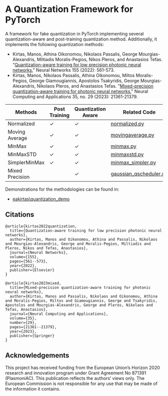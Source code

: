 # A Quantization Framework for PyTorch
A framework for fake quantization in PyTorch implementing several quantization-aware and post-training quantization method. Additionally, it implements the following quantization methods:

+ Kirtas, Manos, Athina Oikonomou, Nikolaos Passalis, George Mourgias-Alexandris, Miltiadis Moralis-Pegios, Nikos Pleros, and Anastasios Tefas. "[Quantization-aware training for low precision photonic neural networks.](https://www.sciencedirect.com/science/article/abs/pii/S0893608022003598)" Neural Networks 155 (2022): 561-573. 
+ Kirtas, Manos, Nikolaos Passalis, Athina Oikonomou, Miltos Moralis-Pegios, George Giamougiannis, Apostolos Tsakyridis, George Mourgias-Alexandris, Nikolaos Pleros, and Anastasios Tefas. "[Mixed-precision quantization-aware training for photonic neural networks.](https://link.springer.com/article/10.1007/s00521-023-08848-8)" Neural Computing and Applications 35, no. 29 (2023): 21361-21379. 

| Methods         | Post Training | Quantization Aware | Related Code                                                             |
|-----------------|---------------|--------------------|--------------------------------------------------------------------------|
| Normalized      | ✓             | ✓                  | [normalized.py](./torch_fquant/v2/observers/normalized.py)               |
| Moving Average  | ✓             | ✓                  | [movingaverage.py](./torch_fquant/v2/observers/movingaverage.py)         |
| MinMax          | ✓             | ✓                  | [minmax.py](./torch_fquant/v2/observers/minmax.py)                       |
| MinMaxSTD       | ✓             | ✓                  | [minmaxstd.py](./torch_fquant/v2/observers/minmax.py)                    |
| SimplerMinMax   | ✓             | ✓                  | [minmax_simpler.py](./torch_fquant/v2/observers/minmax_simpler.py)       |
| Mixed Precision |               | ✓                  | [gaussian_qscheduler.py](./torch_fquant/v2/mixed/gaussian_qscheduler.py) |


Demonstrations for the methodologies can be found in:
+ [eakirtas\quantization_demo](https://github.com/eakirtas/quantization_demo)

## Citations

```
@article{kirtas2022quantization,
  title={Quantization-aware training for low precision photonic neural networks},
  author={Kirtas, Manos and Oikonomou, Athina and Passalis, Nikolaos and Mourgias-Alexandris, George and Moralis-Pegios, Miltiadis and Pleros, Nikos and Tefas, Anastasios},
  journal={Neural Networks},
  volume={155},
  pages={561--573},
  year={2022},
  publisher={Elsevier}
}

```

```
@article{kirtas2023mixed,
  title={Mixed-precision quantization-aware training for photonic neural networks},
  author={Kirtas, Manos and Passalis, Nikolaos and Oikonomou, Athina and Moralis-Pegios, Miltos and Giamougiannis, George and Tsakyridis, Apostolos and Mourgias-Alexandris, George and Pleros, Nikolaos and Tefas, Anastasios},
  journal={Neural Computing and Applications},
  volume={35},
  number={29},
  pages={21361--21379},
  year={2023},
  publisher={Springer}
}
```



## Acknowledgements

This project has received funding from the European Union’s Horizon 2020 research and innovation program under Grant Agreement No 871391 (PlasmoniAC). This publication reflects the authors’ views only. The European Commission is not responsible for any use that may be made of the information it contains. 
